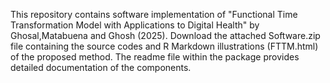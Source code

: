 This repository contains software implementation of "Functional Time Transformation Model with Applications to Digital Health" by Ghosal,Matabuena and Ghosh (2025). Download the attached Software.zip file containing the source codes and R Markdown illustrations (FTTM.html) of the proposed method. The readme file within the package provides detailed documentation of the components.
